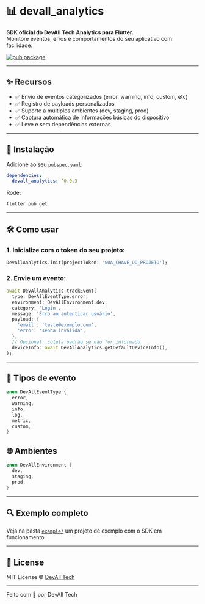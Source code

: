 # 📊 devall_analytics

**SDK oficial do DevAll Tech Analytics para Flutter.**  
Monitore eventos, erros e comportamentos do seu aplicativo com facilidade.

[![pub package](https://img.shields.io/pub/v/devall_analytics.svg)](https://pub.dev/packages/devall_analytics)

---

## ✨ Recursos

- ✅ Envio de eventos categorizados (error, warning, info, custom, etc)
- ✅ Registro de payloads personalizados
- ✅ Suporte a múltiplos ambientes (dev, staging, prod)
- ✅ Captura automática de informações básicas do dispositivo
- ✅ Leve e sem dependências externas

---

## 🚀 Instalação

Adicione ao seu `pubspec.yaml`:

```yaml
dependencies:
  devall_analytics: ^0.0.3
```

Rode:

```bash
flutter pub get
```

---

## 🛠️ Como usar

### 1. Inicialize com o token do seu projeto:

```dart
DevAllAnalytics.init(projectToken: 'SUA_CHAVE_DO_PROJETO');
```

### 2. Envie um evento:

```dart
await DevAllAnalytics.trackEvent(
  type: DevAllEventType.error,
  environment: DevAllEnvironment.dev,
  category: 'Login',
  message: 'Erro ao autenticar usuário',
  payload: {
    'email': 'teste@exemplo.com',
    'erro': 'senha inválida',
  },
  // Opcional: coleta padrão se não for informado
  deviceInfo: await DevAllAnalytics.getDefaultDeviceInfo(),
);
```

---

## 🎯 Tipos de evento

```dart
enum DevAllEventType {
  error,
  warning,
  info,
  log,
  metric,
  custom,
}
```

## 🌐 Ambientes

```dart
enum DevAllEnvironment {
  dev,
  staging,
  prod,
}
```

---

## 🔍 Exemplo completo

Veja na pasta [`example/`](example/main.dart) um projeto de exemplo com o SDK em funcionamento.

---

## 📝 License

MIT License © [DevAll Tech](https://devalltech.com.br)

---

Feito com 💙 por DevAll Tech
